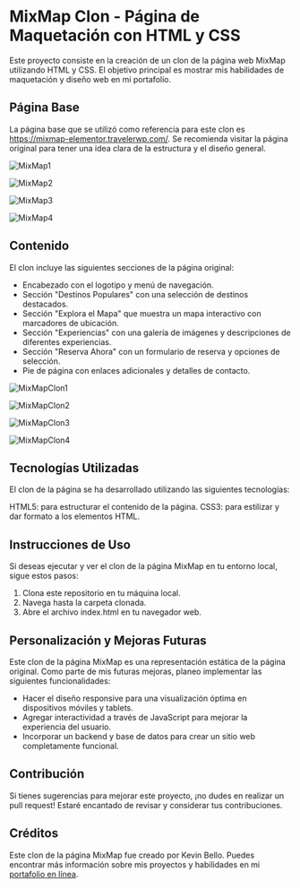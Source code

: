 # MixMap Clon - Página de Maquetación con HTML y CSS
Este proyecto consiste en la creación de un clon de la página web MixMap utilizando HTML y CSS. El objetivo principal es mostrar mis habilidades de maquetación y diseño web en mi portafolio.

## Página Base
La página base que se utilizó como referencia para este clon es https://mixmap-elementor.travelerwp.com/. Se recomienda visitar la página original para tener una idea clara de la estructura y el diseño general.

![MixMap1](https://github.com/kevin-alexis/Maquetado-de-pagina-mixmap/assets/77393819/5f82c7c4-27e9-47bf-8e6b-f3f5cb0dbdb1)

![MixMap2](https://github.com/kevin-alexis/Maquetado-de-pagina-mixmap/assets/77393819/faffdd82-642f-4542-9bfb-e04455508e9e)

![MixMap3](https://github.com/kevin-alexis/Maquetado-de-pagina-mixmap/assets/77393819/45e57ecd-040f-40a0-8b0b-1518f793323a)

![MixMap4](https://github.com/kevin-alexis/Maquetado-de-pagina-mixmap/assets/77393819/0a33d475-aa52-44d5-8a48-a36fd805f524)


## Contenido
El clon incluye las siguientes secciones de la página original:

- Encabezado con el logotipo y menú de navegación.
- Sección "Destinos Populares" con una selección de destinos destacados.
- Sección "Explora el Mapa" que muestra un mapa interactivo con marcadores de ubicación.
- Sección "Experiencias" con una galería de imágenes y descripciones de diferentes experiencias.
- Sección "Reserva Ahora" con un formulario de reserva y opciones de selección.
- Pie de página con enlaces adicionales y detalles de contacto.

![MixMapClon1](https://github.com/kevin-alexis/Maquetado-de-pagina-mixmap/assets/77393819/32fb6144-1cbe-4ab9-8a03-0aeb62e7fa8d)

![MixMapClon2](https://github.com/kevin-alexis/Maquetado-de-pagina-mixmap/assets/77393819/425287c7-c4ab-4319-bfad-767794ab237d)

![MixMapClon3](https://github.com/kevin-alexis/Maquetado-de-pagina-mixmap/assets/77393819/a6876cfd-83d3-4d1e-bbe5-af38e1ea5409)

![MixMapClon4](https://github.com/kevin-alexis/Maquetado-de-pagina-mixmap/assets/77393819/2435a7e6-236e-4689-ad48-305616d51262)


## Tecnologías Utilizadas
El clon de la página se ha desarrollado utilizando las siguientes tecnologías:

HTML5: para estructurar el contenido de la página.
CSS3: para estilizar y dar formato a los elementos HTML.

## Instrucciones de Uso
Si deseas ejecutar y ver el clon de la página MixMap en tu entorno local, sigue estos pasos:

1. Clona este repositorio en tu máquina local.
2. Navega hasta la carpeta clonada.
3. Abre el archivo index.html en tu navegador web.

## Personalización y Mejoras Futuras
Este clon de la página MixMap es una representación estática de la página original. Como parte de mis futuras mejoras, planeo implementar las siguientes funcionalidades:

- Hacer el diseño responsive para una visualización óptima en dispositivos móviles y tablets.
- Agregar interactividad a través de JavaScript para mejorar la experiencia del usuario.
- Incorporar un backend y base de datos para crear un sitio web completamente funcional.

## Contribución
Si tienes sugerencias para mejorar este proyecto, ¡no dudes en realizar un pull request! Estaré encantado de revisar y considerar tus contribuciones.

## Créditos
Este clon de la página MixMap fue creado por Kevin Bello. Puedes encontrar más información sobre mis proyectos y habilidades en mi [portafolio en línea](https://kevin-alexis.github.io/).
